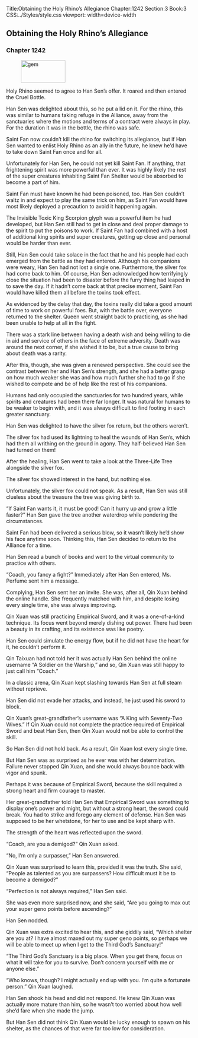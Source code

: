 Title:Obtaining the Holy Rhino’s Allegiance 
Chapter:1242 
Section:3 
Book:3 
CSS:../Styles/style.css 
viewport: width=device-width
  
## Obtaining the Holy Rhino’s Allegiance
### Chapter 1242
  
<figure>
	<img src="../Images/gem.gif" alt="gem" id="gem" width="120" height="60" />
</figure>
  

  
Holy Rhino seemed to agree to Han Sen’s offer. It roared and then entered the Cruel Bottle.

Han Sen was delighted about this, so he put a lid on it. For the rhino, this was similar to humans taking refuge in the Alliance, away from the sanctuaries where the motions and terms of a contract were always in play. For the duration it was in the bottle, the rhino was safe.

Saint Fan now couldn’t kill the rhino for switching its allegiance, but if Han Sen wanted to enlist Holy Rhino as an ally in the future, he knew he’d have to take down Saint Fan once and for all.

Unfortunately for Han Sen, he could not yet kill Saint Fan. If anything, that frightening spirit was more powerful than ever. It was highly likely the rest of the super creatures inhabiting Saint Fan Shelter would be absorbed to become a part of him.

Saint Fan must have known he had been poisoned, too. Han Sen couldn’t waltz in and expect to play the same trick on him, as Saint Fan would have most likely deployed a precaution to avoid it happening again.

The Invisible Toxic King Scorpion glyph was a powerful item he had developed, but Han Sen still had to get in close and deal proper damage to the spirit to put the poisons to work. If Saint Fan had combined with a host of additional king spirits and super creatures, getting up close and personal would be harder than ever.

Still, Han Sen could take solace in the fact that he and his people had each emerged from the battle as they had entered. Although his companions were weary, Han Sen had not lost a single one. Furthermore, the silver fox had come back to him. Of course, Han Sen acknowledged how terrifyingly close the situation had been to disaster before the furry thing had leaped in to save the day. If it hadn’t come back at that precise moment, Saint Fan would have killed them all before the toxins took effect.

As evidenced by the delay that day, the toxins really did take a good amount of time to work on powerful foes. But, with the battle over, everyone returned to the shelter. Queen went straight back to practicing, as she had been unable to help at all in the fight.

There was a stark line between having a death wish and being willing to die in aid and service of others in the face of extreme adversity. Death was around the next corner, if she wished it to be, but a true cause to bring about death was a rarity.

After this, though, she was given a renewed perspective. She could see the contrast between her and Han Sen’s strength, and she had a better grasp on how much weaker she was and how much further she had to go if she wished to compete and be of help like the rest of his companions.

Humans had only occupied the sanctuaries for two hundred years, while spirits and creatures had been there far longer. It was natural for humans to be weaker to begin with, and it was always difficult to find footing in each greater sanctuary.

Han Sen was delighted to have the silver fox return, but the others weren’t.

The silver fox had used its lightning to heal the wounds of Han Sen’s, which had them all writhing on the ground in agony. They half-believed Han Sen had turned on them!

After the healing, Han Sen went to take a look at the Three-Life Tree alongside the silver fox.

The silver fox showed interest in the hand, but nothing else.

Unfortunately, the silver fox could not speak. As a result, Han Sen was still clueless about the treasure the tree was giving birth to.

“If Saint Fan wants it, it must be good! Can it hurry up and grow a little faster?” Han Sen gave the tree another waterdrop while pondering the circumstances.

Saint Fan had been delivered a serious blow, so it wasn’t likely he’d show his face anytime soon. Thinking this, Han Sen decided to return to the Alliance for a time.

Han Sen read a bunch of books and went to the virtual community to practice with others.

“Coach, you fancy a fight?” Immediately after Han Sen entered, Ms. Perfume sent him a message.

Complying, Han Sen sent her an invite. She was, after all, Qin Xuan behind the online handle. She frequently matched with him, and despite losing every single time, she was always improving.

Qin Xuan was still practicing Empirical Sword, and it was a one-of-a-kind technique. Its focus went beyond merely dishing out power. There had been a beauty in its crafting, and its existence was like poetry.

Han Sen could simulate the energy flow, but if he did not have the heart for it, he couldn’t perform it.

Qin Taixuan had not told her it was actually Han Sen behind the online username “A Soldier on the Warship,” and so, Qin Xuan was still happy to just call him “Coach.”

In a classic arena, Qin Xuan kept slashing towards Han Sen at full steam without reprieve.

Han Sen did not evade her attacks, and instead, he just used his sword to block.

Qin Xuan’s great-grandfather’s username was “A King with Seventy-Two Wives.” If Qin Xuan could not complete the practice required of Empirical Sword and beat Han Sen, then Qin Xuan would not be able to control the skill.

So Han Sen did not hold back. As a result, Qin Xuan lost every single time.

But Han Sen was as surprised as he ever was with her determination. Failure never stopped Qin Xuan, and she would always bounce back with vigor and spunk.

Perhaps it was because of Empirical Sword, because the skill required a strong heart and firm courage to master.

Her great-grandfather told Han Sen that Empirical Sword was something to display one’s power and might, but without a strong heart, the sword could break. You had to strike and forego any element of defense. Han Sen was supposed to be her whetstone, for her to use and be kept sharp with.

The strength of the heart was reflected upon the sword.

“Coach, are you a demigod?” Qin Xuan asked.

“No, I’m only a surpasser,” Han Sen answered.

Qin Xuan was surprised to learn this, provided it was the truth. She said, “People as talented as you are surpassers? How difficult must it be to become a demigod?”

“Perfection is not always required,” Han Sen said.

She was even more surprised now, and she said, “Are you going to max out your super geno points before ascending?”

Han Sen nodded.

Qin Xuan was extra excited to hear this, and she giddily said, “Which shelter are you at? I have almost maxed out my super geno points, so perhaps we will be able to meet up when I get to the Third God’s Sanctuary!”

“The Third God’s Sanctuary is a big place. When you get there, focus on what it will take for you to survive. Don’t concern yourself with me or anyone else.”

“Who knows, though? I might actually end up with you. I’m quite a fortunate person.” Qin Xuan laughed.

Han Sen shook his head and did not respond. He knew Qin Xuan was actually more mature than him, so he wasn’t too worried about how well she’d fare when she made the jump.

But Han Sen did not think Qin Xuan would be lucky enough to spawn on his shelter, as the chances of that were far too low for consideration.